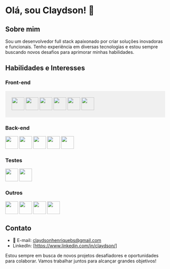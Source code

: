 # Olá, sou Claydson! 👋

## Sobre mim

Sou um desenvolvedor full stack apaixonado por criar soluções inovadoras e funcionais.
Tenho experiência em diversas tecnologias e estou sempre buscando novos desafios para aprimorar minhas habilidades.

## Habilidades e Interesses

### Front-end

<div style="background-color: #f0f0f0; padding: 20px;">
     <img src="https://cdn.jsdelivr.net/gh/devicons/devicon/icons/css3/css3-original.svg" width="40" height="40" />    <img src="https://cdn.jsdelivr.net/gh/devicons/devicon/icons/html5/html5-original.svg" width="40" height="40" />    <img src="https://cdn.jsdelivr.net/gh/devicons/devicon/icons/javascript/javascript-original.svg"   width="40" height="40"/>    <img src="https://cdn.jsdelivr.net/gh/devicons/devicon/icons/typescript/typescript-original.svg" width="40" height="40" />    <img src="https://cdn.jsdelivr.net/gh/devicons/devicon/icons/react/react-original.svg" width="40" height="40"/>    <img src="https://cdn.jsdelivr.net/gh/devicons/devicon/icons/redux/redux-original.svg" width="40" height="40"/>
</div>



### Back-end

<img src="https://cdn.jsdelivr.net/gh/devicons/devicon/icons/nodejs/nodejs-original.svg"  width="40" height="40"/>    <img src="https://cdn.jsdelivr.net/gh/devicons/devicon/icons/express/express-original.svg" width="40" height="40" />    <img src="https://cdn.jsdelivr.net/gh/devicons/devicon/icons/sequelize/sequelize-original.svg"  width="40" height="40"/>    <img src="https://cdn.jsdelivr.net/gh/devicons/devicon/icons/mysql/mysql-original.svg"  width="40" height="40"/>    <img src="https://cdn.jsdelivr.net/gh/devicons/devicon/icons/typescript/typescript-original.svg" width="40" height="40" />

### Testes
<img src="https://cdn.jsdelivr.net/gh/devicons/devicon/icons/jest/jest-plain.svg" width="40" height="40" />
<img src="https://cdn.jsdelivr.net/gh/devicons/devicon/icons/mocha/mocha-plain.svg" width="40" height="40" />


### Outros

<img src="https://cdn.jsdelivr.net/gh/devicons/devicon/icons/npm/npm-original-wordmark.svg" width="40" height="40" />
 <img loading="lazy" src="https://cdn.jsdelivr.net/gh/devicons/devicon/icons/git/git-original.svg" width="40" height="40"/>
<img src="https://cdn.jsdelivr.net/gh/devicons/devicon/icons/github/github-original.svg"  width="40" height="40"/>
<img src="https://cdn.jsdelivr.net/gh/devicons/devicon/icons/docker/docker-original.svg"  width="40" height="40"/>

## Contato

- 📧 E-mail: claydsonhenriquebs@gmail.com
- LinkedIn: [https://www.linkedin.com/in/claydson/]

Estou sempre em busca de novos projetos desafiadores e oportunidades para colaborar. Vamos trabalhar juntos para alcançar grandes objetivos!
